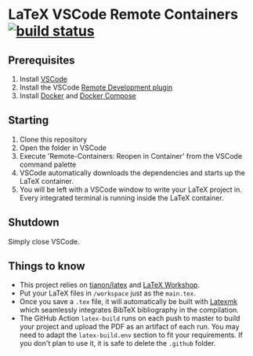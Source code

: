 # LaTeX VSCode Remote Containers [![build status](https://github.com/alexanderdavide/latex-vscode-remote-containers/workflows/latex-build/badge.svg)](https://github.com/alexanderdavide/latex-vscode-remote-containers/actions)

## Prerequisites

1. Install [VSCode](https://code.visualstudio.com/)
2. Install the VSCode [Remote Development plugin](https://marketplace.visualstudio.com/items?itemName=ms-vscode-remote.vscode-remote-extensionpack)
3. Install [Docker](https://www.docker.com) and [Docker Compose](https://docs.docker.com/compose/)

## Starting

1. Clone this repository
2. Open the folder in VSCode
3. Execute 'Remote-Containers: Reopen in Container' from the VSCode command palette
4. VSCode automatically downloads the dependencies and starts up the LaTeX container.
5. You will be left with a VSCode window to write your LaTeX project in. Every integrated terminal is running inside the LaTeX container.

## Shutdown

Simply close VSCode.

## Things to know

* This project relies on [tianon/latex](https://hub.docker.com/r/tianon/latex/) and [LaTeX Workshop](https://marketplace.visualstudio.com/items?itemName=James-Yu.latex-workshop).
* Put your LaTeX files in `/workspace` just as the `main.tex`.
* Once you save a `.tex` file, it will automatically be built with [Latexmk](https://mg.readthedocs.io/latexmk.html) which seamlessly integrates BibTeX bibliography in the compilation.
* The GitHub Action `latex-build` runs on each push to master to build your project and upload the PDF as an artifact of each run. You may need to adapt the `latex-build.env` section to fit your requirements. If you don't plan to use it, it is safe to delete the `.github` folder.
